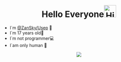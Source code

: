 <h1 align="center">Hello Everyone<img src="https://user-images.githubusercontent.com/1303154/88677602-1635ba80-d120-11ea-84d8-d263ba5fc3c0.gif" width="40px" alt="Hi"><br></h1>

* I`m [@ZanSky/Usep](https://github.com/myname31) 🙋
* I`m 17 years old🌹
* I`m not programmer💻
* I`am only human 📍

<!--
<p align="center"><img src="https://github-readme-stats.vercel.app/api/top-langs/?username=myname31&theme=tokyonight&layout=compact" alt="myname31 :: Top Langs" /></p>
-->
<p align="center">
  <a href="https://github.com/myname31"><img src="https://github-readme-stats.vercel.app/api?username=myname31&theme=tokyonight&show_icons=true" /></a>
</p>
<!--
![https://github-readme-stats.vercel.app/api?username=myname31&hide=%5B%22issues%22%5D&show_icons=true&title_color=fff&icon_color=fff&text_color=fff&bg_color=11998e](https://github-readme-stats.vercel.app/api?username=myname31&hide=%5B%22issues%22%5D&show_icons=true&title_color=fff&icon_color=fff&text_color=fff&bg_color=11998e)
-->
<!--
<p align="center"><a href="https://github.com/myname31"><img src="https://github-readme-stats.vercel.app/api/top-langs/?username=myname31&theme=radical&layout=compact"></a></p> 
-->
<!--
[![Top Langs](https://github-readme-stats.vercel.app/api/top-langs/?username=myname31&layout=compact)](https://github.com/myname31/Random)
-->
<!--
[![Readme Card](https://github-readme-stats.vercel.app/api/pin/?username=myname31&repo=Random)](https://github.com/myname31/Random)
-->
<!--
[![Top Langs](https://github-readme-stats.vercel.app/api/top-langs/?username=myname31&layout=compact)](https://github.com/myname31/github-readme-stats)
-->
<!--
**myname31/myname31** is a ✨ _special_ ✨ repository because its `README.md` (this file) appears on your GitHub profile.

Here are some ideas to get you started:

- 🔭 I’m currently working on ...
- 🌱 I’m currently learning ...
- 👯 I’m looking to collaborate on ...
- 🤔 I’m looking for help with ...
- 💬 Ask me about ...
- 📫 How to reach me: ...
- 😄 Pronouns: ...
- ⚡ Fun fact: ...
-->
